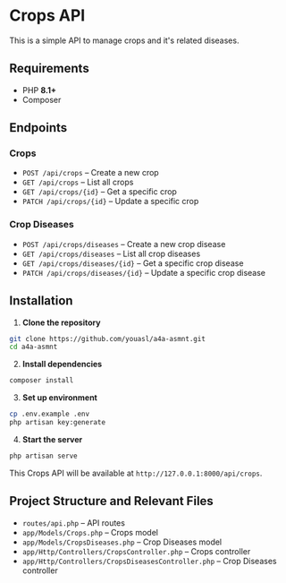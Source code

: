 # Crops API

This is a simple API to manage crops and it's related diseases.

## Requirements

* PHP **8.1+**
* Composer

## Endpoints

### Crops

* `POST /api/crops` – Create a new crop
* `GET /api/crops` – List all crops
* `GET /api/crops/{id}` – Get a specific crop
* `PATCH /api/crops/{id}` – Update a specific crop

### Crop Diseases

* `POST /api/crops/diseases` – Create a new crop disease
* `GET /api/crops/diseases` – List all crop diseases
* `GET /api/crops/diseases/{id}` – Get a specific crop disease
* `PATCH /api/crops/diseases/{id}` – Update a specific crop disease

## Installation

1. **Clone the repository**

```bash
git clone https://github.com/youasl/a4a-asmnt.git
cd a4a-asmnt
```

2. **Install dependencies**

```bash
composer install
```

3. **Set up environment**

```bash
cp .env.example .env
php artisan key:generate
```

4. **Start the server**

```bash
php artisan serve
```

This Crops API will be available at `http://127.0.0.1:8000/api/crops`.

## Project Structure and Relevant Files

* `routes/api.php` – API routes
* `app/Models/Crops.php` – Crops model
* `app/Models/CropsDiseases.php` – Crop Diseases model
* `app/Http/Controllers/CropsController.php` – Crops controller
* `app/Http/Controllers/CropsDiseasesController.php` – Crop Diseases controller
